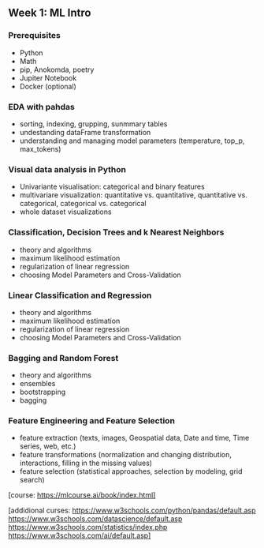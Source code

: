 ## Week 1: ML Intro
### Prerequisites
- Python
- Math
- pip, Anokomda, poetry
- Jupiter Notebook
- Docker (optional)

### EDA with pahdas
- sorting, indexing, grupping, sunmmary tables
- undestanding dataFrame transformation
- understanding and managing model parameters (temperature, top_p, max_tokens)

### Visual data analysis in Python 
- Univariante visualisation: categorical and binary features 
- multivariare visualization: quantitative vs. quantitative, quantitative vs. categorical,  categorical vs. categorical
- whole dataset visualizations

### Classification, Decision Trees and k Nearest Neighbors
 - theory and algorithms
 - maximum likelihood estimation 
 - regularization of linear regression
 - choosing Model Parameters and Cross-Validation

###  Linear Classification and Regression
-  theory and algorithms
 - maximum likelihood estimation 
 - regularization of linear regression
 - choosing Model Parameters and Cross-Validation

### Bagging and Random Forest
- theory and algorithms
- ensembles
- bootstrapping
- bagging

### Feature Engineering and Feature Selection
- feature extraction (texts, images, Geospatial data, Date and time, Time series, web, etc.)
- feature transformations (normalization and changing distribution, interactions, filling in the missing values)
- feature selection (statistical approaches, selection by modeling, grid search)

[course: https://mlcourse.ai/book/index.html]

[addidional curses: https://www.w3schools.com/python/pandas/default.asp
https://www.w3schools.com/datascience/default.asp
https://www.w3schools.com/statistics/index.php
https://www.w3schools.com/ai/default.asp]